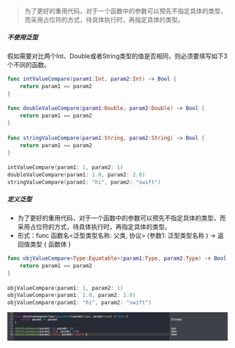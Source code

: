 > 为了更好的重用代码，对于一个函数中的参数可以预先不指定具体的类型，而采用占位符的方式，待具体执行时，再指定具体的类型。

##### 不使用泛型
假如需要对比两个Int、Double或者String类型的值是否相同，则必须要填写如下3个不同的函数。

```Swift
func intValueCompare(param1:Int, param2:Int) -> Bool {
    return param1 == param2
}

func doubleValueCompare(param1:Double, param2:Double) -> Bool {
    return param1 == param2
}

func stringValueCompare(param1:String, param2:String) -> Bool {
    return param1 == param2
}

intValueCompare(param1: 1, param2: 1)
doubleValueCompare(param1: 1.0, param2: 2.0)
stringValueCompare(param1: "hi", param2: "swift")
```

##### 定义泛型
* 为了更好的重用代码，对于一个函数中的参数可以预先不指定具体的类型，而采用占位符的方式，待具体执行时，再指定具体的类型。
* 形式：func 函数名<泛型类型名称: 父类, 协议> (参数1: 泛型类型名称 ) -> 返回值类型 { 函数体 }

```Swift
func objValueCompare<Type:Equatable>(param1:Type, param2:Type) -> Bool {
    return param1 == param2
}

objValueCompare(param1: 1, param2: 1)
objValueCompare(param1: 1.0, param2: 2.0)
objValueCompare(param1: "hi", param2: "swift")
```
![](https://github.com/CalvinCheungCoder/Swift/blob/master/21-%E6%B3%9B%E5%9E%8Bgeneric/21-01.png)

